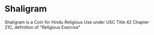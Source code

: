 # Shaligram
Shaligram is a Coin for Hindu Religious Use under USC Title 42 Chapter 21C, definition of "Religious Exercise"
